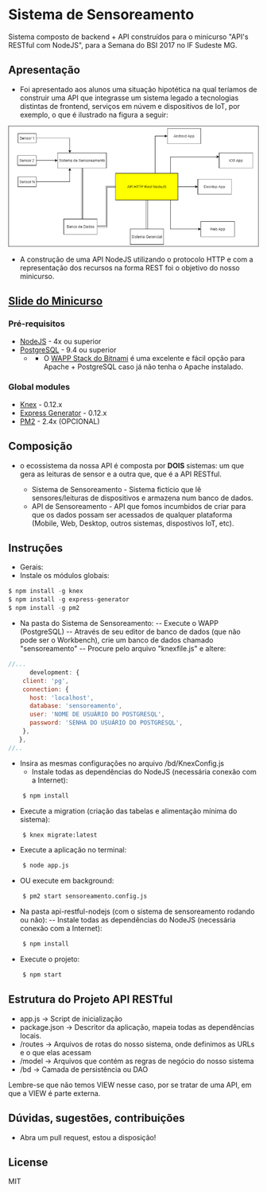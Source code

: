 # Sistema de Sensoreamento

Sistema composto de backend + API construídos para o minicurso "API's RESTful com NodeJS", para a Semana do BSI 2017 no IF Sudeste MG. 

## Apresentação
- Foi apresentado aos alunos uma situação hipotética na qual teríamos de construir uma API que integrasse um sistema legado a tecnologias distintas de frontend, serviços em núvem e dispositivos de IoT, por exemplo, o que é ilustrado na figura a seguir: 

![Alt Text](https://github.com/lfernando-silva/minicurso-semana-bsi/blob/master/Componentes%20(1).png)

- A construção de uma API NodeJS utilizando o protocolo HTTP e com a representação dos recursos na forma REST foi o objetivo do nosso minicurso.


## [Slide do Minicurso](https://docs.google.com/presentation/d/1wsewYuiSrnZ0Hn0-wUs_QTn4Z3mJduIrKdU4HshsuT4/edit?usp=sharing)



### Pré-requisitos
- [NodeJS](www.nodejs.org) - 4x ou superior
- [PostgreSQL](https://www.postgresql.org) - 9.4 ou superior
	- * O [WAPP Stack do Bitnami](https://bitnami.com/stack/wapp) é uma excelente e fácil opção para Apache + PostgreSQL caso já não tenha o Apache instalado.

### Global modules
- [Knex](www.knexjs.org) - 0.12.x
- [Express Generator](http://expressjs.com/pt-br/starter/generator.html) - 0.12.x
- [PM2](http://pm2.keymetrics.io) - 2.4x (OPCIONAL)

## Composição
- o ecossistema da nossa API é composta por **DOIS** sistemas: um que gera as leituras de sensor e a outra que, que é a API RESTful.

    - Sistema de Sensoreamento - Sistema fictício que lê sensores/leituras de dispositivos e armazena num banco de dados.
    - API de Sensoreamento - API que fomos incumbidos de criar para que os dados possam ser acessados de qualquer plataforma (Mobile, Web, Desktop, outros sistemas, dispostivos IoT, etc).
    
## Instruções
- Gerais:
- Instale os módulos globais:
```js
$ npm install -g knex
$ npm install -g express-generator
$ npm install -g pm2
```

- Na pasta do Sistema de Sensoreamento:
    -- Execute o WAPP (PostgreSQL)
    -- Através de seu editor de banco de dados (que não pode ser o Workbench), crie um banco de dados chamado "sensoreamento"
    -- Procure pelo arquivo "knexfile.js" e altere:
```js
//...
      development: {
    client: 'pg',
    connection: {
      host: 'localhost',
      database: 'sensoreamento',
      user: 'NOME DE USUÁRIO DO POSTGRESQL',
      password: 'SENHA DO USUÁRIO DO POSTGRESQL',
    },
   },
//..
```
- Insira as mesmas configurações no arquivo /bd/KnexConfig.js
   - Instale todas as dependências do NodeJS (necessária conexão com a Internet):
    
```sh    
    $ npm install
```
   - Execute a migration (criação das tabelas e alimentação mínima do sistema):
    
```sh    
    $ knex migrate:latest
```
   - Execute a aplicação no terminal:
```sh    
    $ node app.js
```
   - OU execute em background:
   
```sh    
    $ pm2 start sensoreamento.config.js
```
    
- Na pasta api-restful-nodejs (com o sistema de sensoreamento rodando ou não):
   -- Instale todas as dependências do NodeJS (necessária conexão com a Internet):
    
```sh    
    $ npm install
```

- Execute o projeto:
```sh    
    $ npm start
```

## Estrutura do Projeto API RESTful
- app.js -> Script de inicialização
- package.json -> Descritor da aplicação, mapeia todas as dependências locais.
- /routes -> Arquivos de rotas do nosso sistema, onde definimos as URLs e o que elas acessam
- /model -> Arquivos que contém as regras de negócio do nosso sistema
- /bd -> Camada de persistência ou DAO

Lembre-se que não temos VIEW nesse caso, por se tratar de uma API, em que a VIEW é parte externa.

## Dúvidas, sugestões, contribuições
- Abra um pull request, estou a disposição!

## License
MIT
